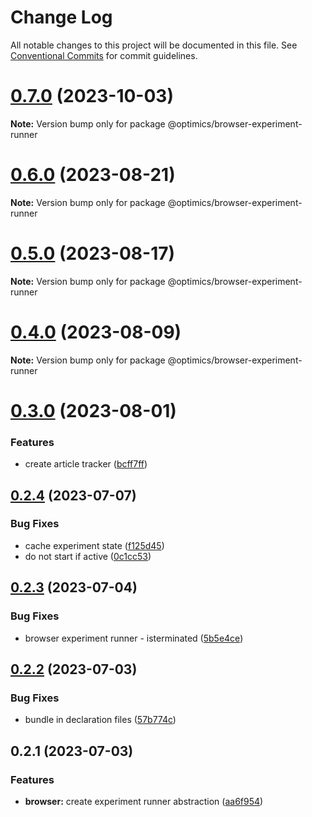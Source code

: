 # Change Log

All notable changes to this project will be documented in this file.
See [Conventional Commits](https://conventionalcommits.org) for commit guidelines.

# [0.7.0](https://github.com/optimics/analytics/compare/v0.6.0...v0.7.0) (2023-10-03)

**Note:** Version bump only for package @optimics/browser-experiment-runner





# [0.6.0](https://github.com/optimics/analytics/compare/v0.5.0...v0.6.0) (2023-08-21)

**Note:** Version bump only for package @optimics/browser-experiment-runner





# [0.5.0](https://github.com/optimics/analytics/compare/v0.4.1...v0.5.0) (2023-08-17)

**Note:** Version bump only for package @optimics/browser-experiment-runner





# [0.4.0](https://github.com/optimics/analytics/compare/v0.3.1...v0.4.0) (2023-08-09)

**Note:** Version bump only for package @optimics/browser-experiment-runner





# [0.3.0](https://github.com/optimics/analytics/compare/v0.2.4...v0.3.0) (2023-08-01)


### Features

* create article tracker ([bcff7ff](https://github.com/optimics/analytics/commit/bcff7ffb0e9cf335cb9a20224ac972b9958b2f87))





## [0.2.4](https://github.com/optimics/analytics/compare/v0.2.3...v0.2.4) (2023-07-07)


### Bug Fixes

* cache experiment state ([f125d45](https://github.com/optimics/analytics/commit/f125d45e5518a851db10f96ac33c24c0e398042c))
* do not start if active ([0c1cc53](https://github.com/optimics/analytics/commit/0c1cc5332ae1faf2d629885a985eb4fbcc005fbe))





## [0.2.3](https://github.com/optimics/analytics/compare/v0.2.2...v0.2.3) (2023-07-04)


### Bug Fixes

* browser experiment runner - isterminated ([5b5e4ce](https://github.com/optimics/analytics/commit/5b5e4ce38cbf46c772f2168b6ce0f72ae2a9f3a0))





## [0.2.2](https://github.com/optimics/analytics/compare/v0.2.1...v0.2.2) (2023-07-03)


### Bug Fixes

* bundle in declaration files ([57b774c](https://github.com/optimics/analytics/commit/57b774ca9b7c0f330ea53ffe22bfa44c85eed9f8))





## 0.2.1 (2023-07-03)


### Features

* **browser:** create experiment runner abstraction ([aa6f954](https://github.com/optimics/analytics/commit/aa6f9547b12a8851f3deb67ea240566470dcfeda))

